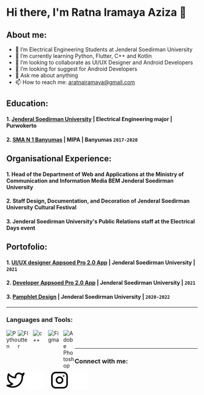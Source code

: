 # Hi there, I'm Ratna Iramaya Aziza 👋
## About me:
- 🔭 I’m Electrical Engineering Students at Jenderal Soedirman University
- 🌱 I’m currently learning Python, Flutter, C++ and Kotlin
- 👯 I’m looking to collaborate as UI/UX Designer and Android Developers
- 🤔 I’m looking for suggest for Android Developers
- 💬 Ask me about anything
- 📫 How to reach me: aratnairamaya@gmail.com


## Education:
#### 1. [Jenderal Soedirman University](https://unsoed.ac.id/) | Electrical Engineering major | Purwokerto
#### 2. [SMA N 1 Banyumas](http://www.smanegeribanyumas.sch.id/) | MIPA | Banyumas `2017-2020`

## Organisational Experience:
#### 1.  Head of the Department of Web and Applications at the Ministry of Communication and Information Media BEM Jenderal Soedirman University
#### 2.  Staff Design, Documentation, and Decoration of Jenderal Soedirman University Cultural Festival
#### 3.  Jenderal Soedirman University's Public Relations staff at the Electrical Days event 

## Portofolio:
#### 1. [UI/UX designer Appsoed Pro 2.0 App](https://www.figma.com/file/q9GQCLoY0oUezJHyUWfygD/Appsoed-Pro-2.0?node-id=0%3A1) | Jenderal Soedirman University | `2021`
#### 2. [Developer Appsoed Pro 2.0 App](https://github.com/medkom22/appsoed2.git) | Jenderal Soedirman University | `2021`
#### 3. [Pamphlet Design](https://drive.google.com/drive/folders/1Csl8dUBeSnAarPVNip7sE2E4-vX7tDzZ?usp=sharing) | Jenderal Soedirman University | `2020-2022`
  
---

### Languages and Tools:

[<img align="left" alt="Python" width="30px" src="https://s3.dualstack.us-east-2.amazonaws.com/pythondotorg-assets/media/community/logos/python-logo-only.png" />][webdev]
[<img align="left" alt="Flutter" width="30px" src="https://storage.googleapis.com/cms-storage-bucket/64d67700f8293a9dc827.svg" style="padding-right:10px;" />][webdev]
[<img align="left" alt="c++" width="30px" src="https://cdn.iconscout.com/icon/free/png-128/c-4-226082.png" style="padding-right:10px;" />][webdev]
[<img align="left" alt="Figma" width="30px" src="https://cdn.iconscout.com/icon/free/png-128/figma-3521426-2944870.png" style="padding-right:10px;" />][webdev]
[<img align="left" alt="Adobe Photoshop" width="30px" src="https://pngimg.com/uploads/photoshop/small/photoshop_PNG68.png" style="padding-right:0px;" />][webdev]


<br />
<br />

---
### Connect with me:

[![website](./img/twitter-light.svg)](https://twitter.com/cucopuft#gh-light-mode-only)
[![website](./img/twitter-dark.svg)](https://twitter.com/cucopuft#gh-dark-mode-only)
&nbsp;&nbsp;
[![website](./img/instagram-light.svg)](https://instagram.com/myaazz_#gh-light-mode-only)
[![website](./img/instagram-dark.svg)](https://instagram.com/myaazz_#gh-dark-mode-only)



[webdev]: https://github.com/Cucopuft/Cucopuft
